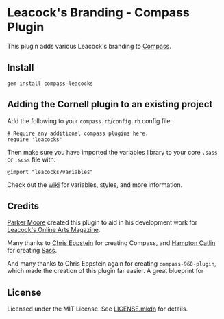 # Leacock's Branding - Compass Plugin

This plugin adds various Leacock's branding to [Compass][].

## Install

	gem install compass-leacocks

## Adding the Cornell plugin to an existing project

Add the following to your `compass.rb`/`config.rb` config file:

	# Require any additional compass plugins here.
	require 'leacocks'

Then make sure you have imported the variables library to your core `.sass` or `.scss` file with:

	@import "leacocks/variables"

Check out the [wiki][compass-leacocks-wiki] for variables, styles, and more information.

## Credits

[Parker Moore][] created this plugin to aid in his development work for [Leacock's Online Arts Magazine][leacocks].

Many thanks to [Chris Eppstein][] for creating Compass, and [Hampton Catlin][] for creating [Sass][]. 

And many thanks to Chris Eppstein again for creating `compass-960-plugin`, which made the creation of this plugin far easier. A great blueprint for 

## License

Licensed under the MIT License. See [LICENSE.mkdn][] for details.

[Compass]: http://compass-style.org/
[compass-leacocks-wiki]: https://github.com/Leacocks/compass-leacocks/wiki
[LICENSE.mkdn]: https://github.com/Leacocks/compass-leacocks/blob/master/LICENSE.mkdn
[Chris Eppstein]: http://chriseppstein.github.com/
[Hampton Catlin]: http://hamptoncatlin.com/
[Sass]: http://sass-lang.com/
[leacocks]: http://leacocks.com/
[Parker Moore]: http://www.parkermoore.de/